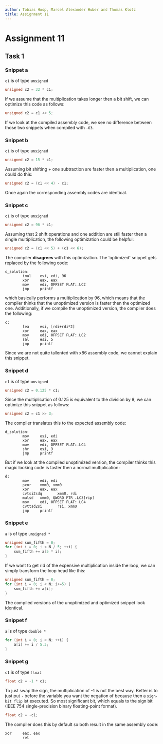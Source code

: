 ```yaml
---
author: Tobias Hosp, Marcel Alexander Huber and Thomas Klotz
title: Assignment 11
---
```


# Assignment 11

## Task 1

### Snippet a

`c1` is of type `unsigned`

```C
unsigned c2 = 32 * c1;
```

If we assume that the multiplication takes longer then a bit shift, we can optimize this code as follows:

```C
unsigned c2 = c1 << 5;
```

If we look at the compiled assembly code, we see no difference between those two snippets when compiled with `-O3`.

### Snippet b

`c1` is of type `unsigned`

```C
unsigned c2 = 15 * c1;
```

Assuming bit shifting + one subtraction are faster then a multiplication, one could do this:

```c
unsigned c2 = (c1 << 4) - c1;
```

Once again the corresponding assembly codes are identical.

### Snippet c

`c1` is of type `unsigned`

```C
unsigned c2 = 96 * c1;
```

Assuming that 2 shift operations and one addition are still faster then a single multiplication, the following optimization could be helpful:

```c
unsigned c2 = (c1 << 5) + (c1 << 6);
```

The compiler **disagrees** with this optimization. The 'optimized' snippet gets replaced by the following code:

```assembly
c_solution:
        imul    esi, edi, 96
        xor     eax, eax
        mov     edi, OFFSET FLAT:.LC2
        jmp     printf
```

which basically performs a multiplication by 96, which means that the compiler thinks that the unoptimized version is faster then the optimized one.
Additionally, if we compile the unoptimized version, the compiler does the following:

```assembly
c:
        lea     esi, [rdi+rdi*2]
        xor     eax, eax
        mov     edi, OFFSET FLAT:.LC2
        sal     esi, 5
        jmp     printf
```

Since we are not quite tallented with x86 assembly code, we cannot explain this snippet.

### Snippet d

`c1` is of type `unsigned`

```C
unsigned c2 = 0.125 * c1;
```

Since the multiplication of 0.125 is equivalent to the division by 8, we can optimize this snippet as follows:

```c
unsigned c2 = c1 >> 3;
```

The compiler translates this to the expected assembly code:

```assembly
d_solution:
        mov     esi, edi
        xor     eax, eax
        mov     edi, OFFSET FLAT:.LC4
        shr     esi, 3
        jmp     printf
```

But if we look at the compiled unoptimized version, the compiler thinks this magic looking code is faster then a normal multiplication:

```assembly
d:
        mov     edi, edi
        pxor    xmm0, xmm0
        xor     eax, eax
        cvtsi2sdq       xmm0, rdi
        mulsd   xmm0, QWORD PTR .LC3[rip]
        mov     edi, OFFSET FLAT:.LC4
        cvttsd2si       rsi, xmm0
        jmp     printf
```

### Snippet e

`a` is of type `unsigned *`

```C
unsigned sum_fifth = 0;
for (int i = 0; i < N / 5; ++i) {
    sum_fifth += a[5 * i];
}
```

If we want to get rid of the expensive multiplication inside the loop, we can simply transform the loop head like this:

```C
unsigned sum_fifth = 0;
for (int i = 0; i < N; i+=5) {
    sum_fifth += a[i];
}
```

The compiled versions of the unoptimized and optimized snippet look identical.

### Snippet f

`a` is of type `double *`

```C
for (int i = 0; i < N; ++i) {
    a[i] += i / 5.3;
}
```

### Snippet g

`c1` is of type `float`

```C
float c2 = -1 * c1;
```

To just swap the sign, the multiplication of -1 is not the best way. Better is to just put `-` before the variable you want the negation of because then a `sign-bit flip` ist executed. So most significant bit, which equals to the sign bit (IEEE 754 single-precision binary floating-point format).

```C
float c2 = -c1;
```

The compiler does this by default so both result in the same assembly code:

```assembly
xor     eax, eax
        ret
```
